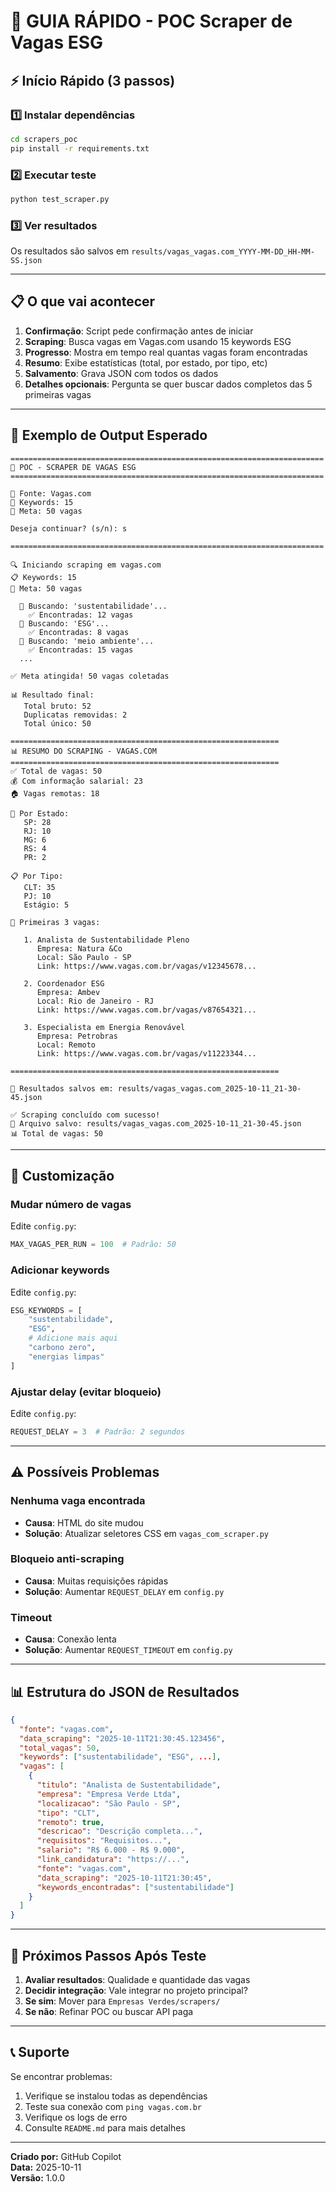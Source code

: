 # 🚀 GUIA RÁPIDO - POC Scraper de Vagas ESG

## ⚡ Início Rápido (3 passos)

### 1️⃣ Instalar dependências

```bash
cd scrapers_poc
pip install -r requirements.txt
```

### 2️⃣ Executar teste

```bash
python test_scraper.py
```

### 3️⃣ Ver resultados

Os resultados são salvos em `results/vagas_vagas.com_YYYY-MM-DD_HH-MM-SS.json`

---

## 📋 O que vai acontecer

1. **Confirmação**: Script pede confirmação antes de iniciar
2. **Scraping**: Busca vagas em Vagas.com usando 15 keywords ESG
3. **Progresso**: Mostra em tempo real quantas vagas foram encontradas
4. **Resumo**: Exibe estatísticas (total, por estado, por tipo, etc)
5. **Salvamento**: Grava JSON com todos os dados
6. **Detalhes opcionais**: Pergunta se quer buscar dados completos das 5 primeiras vagas

---

## 🎯 Exemplo de Output Esperado

```
======================================================================
🤖 POC - SCRAPER DE VAGAS ESG
======================================================================

📍 Fonte: Vagas.com
🔑 Keywords: 15
🎯 Meta: 50 vagas

Deseja continuar? (s/n): s

======================================================================

🔍 Iniciando scraping em vagas.com
📋 Keywords: 15
🎯 Meta: 50 vagas

  🔎 Buscando: 'sustentabilidade'...
    ✅ Encontradas: 12 vagas
  🔎 Buscando: 'ESG'...
    ✅ Encontradas: 8 vagas
  🔎 Buscando: 'meio ambiente'...
    ✅ Encontradas: 15 vagas
  ...

✅ Meta atingida! 50 vagas coletadas

📊 Resultado final:
   Total bruto: 52
   Duplicatas removidas: 2
   Total único: 50

============================================================
📊 RESUMO DO SCRAPING - VAGAS.COM
============================================================
✅ Total de vagas: 50
💰 Com informação salarial: 23
🏠 Vagas remotas: 18

📍 Por Estado:
   SP: 28
   RJ: 10
   MG: 6
   RS: 4
   PR: 2

📋 Por Tipo:
   CLT: 35
   PJ: 10
   Estágio: 5

💼 Primeiras 3 vagas:

   1. Analista de Sustentabilidade Pleno
      Empresa: Natura &Co
      Local: São Paulo - SP
      Link: https://www.vagas.com.br/vagas/v12345678...

   2. Coordenador ESG
      Empresa: Ambev
      Local: Rio de Janeiro - RJ  
      Link: https://www.vagas.com.br/vagas/v87654321...

   3. Especialista em Energia Renovável
      Empresa: Petrobras
      Local: Remoto
      Link: https://www.vagas.com.br/vagas/v11223344...

============================================================

💾 Resultados salvos em: results/vagas_vagas.com_2025-10-11_21-30-45.json

✅ Scraping concluído com sucesso!
📁 Arquivo salvo: results/vagas_vagas.com_2025-10-11_21-30-45.json
📊 Total de vagas: 50
```

---

## 🔧 Customização

### Mudar número de vagas
Edite `config.py`:
```python
MAX_VAGAS_PER_RUN = 100  # Padrão: 50
```

### Adicionar keywords
Edite `config.py`:
```python
ESG_KEYWORDS = [
    "sustentabilidade",
    "ESG",
    # Adicione mais aqui
    "carbono zero",
    "energias limpas"
]
```

### Ajustar delay (evitar bloqueio)
Edite `config.py`:
```python
REQUEST_DELAY = 3  # Padrão: 2 segundos
```

---

## ⚠️ Possíveis Problemas

### Nenhuma vaga encontrada
- **Causa**: HTML do site mudou
- **Solução**: Atualizar seletores CSS em `vagas_com_scraper.py`

### Bloqueio anti-scraping
- **Causa**: Muitas requisições rápidas
- **Solução**: Aumentar `REQUEST_DELAY` em `config.py`

### Timeout
- **Causa**: Conexão lenta
- **Solução**: Aumentar `REQUEST_TIMEOUT` em `config.py`

---

## 📊 Estrutura do JSON de Resultados

```json
{
  "fonte": "vagas.com",
  "data_scraping": "2025-10-11T21:30:45.123456",
  "total_vagas": 50,
  "keywords": ["sustentabilidade", "ESG", ...],
  "vagas": [
    {
      "titulo": "Analista de Sustentabilidade",
      "empresa": "Empresa Verde Ltda",
      "localizacao": "São Paulo - SP",
      "tipo": "CLT",
      "remoto": true,
      "descricao": "Descrição completa...",
      "requisitos": "Requisitos...",
      "salario": "R$ 6.000 - R$ 9.000",
      "link_candidatura": "https://...",
      "fonte": "vagas.com",
      "data_scraping": "2025-10-11T21:30:45",
      "keywords_encontradas": ["sustentabilidade"]
    }
  ]
}
```

---

## 🎯 Próximos Passos Após Teste

1. **Avaliar resultados**: Qualidade e quantidade das vagas
2. **Decidir integração**: Vale integrar no projeto principal?
3. **Se sim**: Mover para `Empresas Verdes/scrapers/`
4. **Se não**: Refinar POC ou buscar API paga

---

## 📞 Suporte

Se encontrar problemas:
1. Verifique se instalou todas as dependências
2. Teste sua conexão com `ping vagas.com.br`
3. Verifique os logs de erro
4. Consulte `README.md` para mais detalhes

---

**Criado por:** GitHub Copilot  
**Data:** 2025-10-11  
**Versão:** 1.0.0
